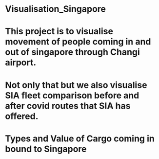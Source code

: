 # Visualisation_Singapore
# This project is to visualise movement of people coming in and out of singapore through Changi airport.
# Not only that but we also visualise SIA fleet comparison before and after covid routes that SIA has offered.
# Types and Value of Cargo coming in bound to Singapore
